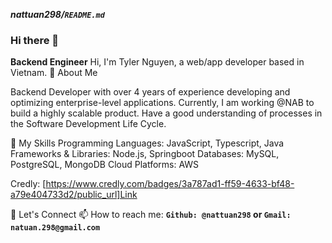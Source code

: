 ***nattuan298/`README.md`***
### Hi there 👋

**Backend Engineer**
Hi, I'm Tyler Nguyen, a web/app developer based in Vietnam.
🌟 About Me

Backend Developer with over 4 years of experience developing and optimizing enterprise-level applications.
Currently, I am working @NAB to build a highly scalable product.
Have a good understanding of processes in the Software Development Life Cycle.

🚀 My Skills
Programming Languages: JavaScript, Typescript, Java
Frameworks & Libraries: Node.js, Springboot
Databases: MySQL, PostgreSQL, MongoDB
Cloud Platforms: AWS

Credly: [https://www.credly.com/badges/3a787ad1-ff59-4633-bf48-a79e404733d2/public_url]Link

💬 Let's Connect
📫 How to reach me: 
**`Github: @nattuan298` or `Gmail: natuan.298@gmail.com `**

